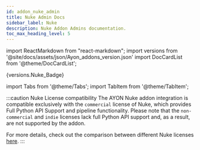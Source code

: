 ```yaml
---
id: addon_nuke_admin
title: Nuke Admin Docs
sidebar_label: Nuke
description: Nuke Addon Admins documentation.
toc_max_heading_level: 5
---
```


import ReactMarkdown from "react-markdown";
import versions from '@site/docs/assets/json/Ayon_addons_version.json'
import DocCardList from '@theme/DocCardList';

<ReactMarkdown>
{versions.Nuke_Badge}
</ReactMarkdown>

import Tabs from '@theme/Tabs';
import TabItem from '@theme/TabItem';

:::caution Nuke License compatibility
The AYON Nuke addon integration is compatible exclusively with the `commercial` license of Nuke, which provides Full Python API Support and pipeline functionality. Please note that the `non-commercial` and `indie` licenses lack full Python API support and, as a result, are not supported by the addon.

For more details, check out the comparison between different Nuke licenses [here](https://learn.foundry.com/nuke/content/getting_started/meet_nuke/about_indie.html).
:::

<DocCardList />
